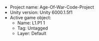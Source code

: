 <!-- UNITY CODE ASSIST INSTRUCTIONS START -->
- Project name: Age-Of-War-Code-Project
- Unity version: Unity 6000.1.5f1
- Active game object:
  - Name: L1.P1 1
  - Tag: Untagged
  - Layer: Default
<!-- UNITY CODE ASSIST INSTRUCTIONS END -->